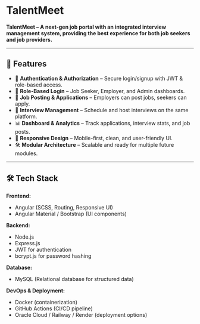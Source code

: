 # TalentMeet

**TalentMeet – A next-gen job portal with an integrated interview management system, providing the best experience for both job seekers and job providers.**

---

## 🚀 Features
- 🔐 **Authentication & Authorization** – Secure login/signup with JWT & role-based access.
- 👥 **Role-Based Login** – Job Seeker, Employer, and Admin dashboards.
- 📑 **Job Posting & Applications** – Employers can post jobs, seekers can apply.
- 📅 **Interview Management** – Schedule and host interviews on the same platform.
- 📊 **Dashboard & Analytics** – Track applications, interview stats, and job posts.
- 📱 **Responsive Design** – Mobile-first, clean, and user-friendly UI.
- 🛠️ **Modular Architecture** – Scalable and ready for multiple future modules.

---

## 🛠️ Tech Stack
**Frontend:**
- Angular (SCSS, Routing, Responsive UI)
- Angular Material / Bootstrap (UI components)

**Backend:**
- Node.js
- Express.js
- JWT for authentication
- bcrypt.js for password hashing

**Database:**
- MySQL (Relational database for structured data)

**DevOps & Deployment:**
- Docker (containerization)
- GitHub Actions (CI/CD pipeline)
- Oracle Cloud / Railway / Render (deployment options)
